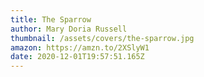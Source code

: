```yaml
---
title: The Sparrow
author: Mary Doria Russell
thumbnail: /assets/covers/the-sparrow.jpg
amazon: https://amzn.to/2XSlyW1
date: 2020-12-01T19:57:51.165Z
---
```


